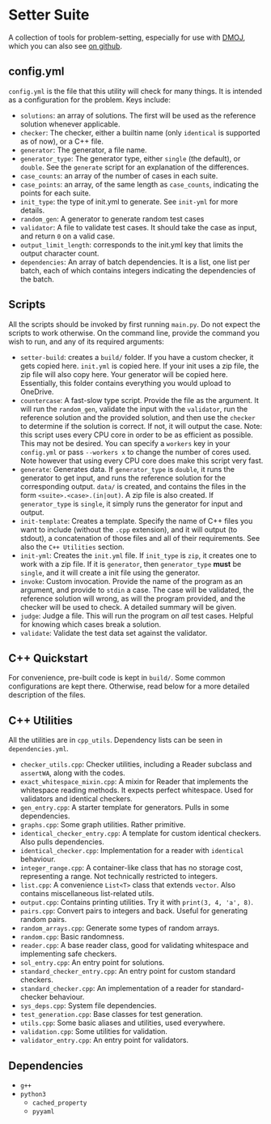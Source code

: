 # Setter Suite

A collection of tools for problem-setting, especially for use with [DMOJ](https://dmoj.ca), which you can also see [on github](https://github.com/DMOJ/judge-server).

## config.yml

`config.yml` is the file that this utility will check for many things. It is intended as a configuration for the problem. Keys include:

- `solutions`: an array of solutions. The first will be used as the reference solution whenever applicable.
- `checker`: The checker, either a builtin name (only `identical` is supported as of now), or a C++ file.
- `generator`: The generator, a file name.
- `generator_type`: The generator type, either `single` (the default), or `double`. See the `generate` script for an explanation of the differences.
- `case_counts`: an array of the number of cases in each suite.
- `case_points`: an array, of the same length as `case_counts`, indicating the points for each suite.
- `init_type`: the type of init.yml to generate. See `init-yml` for more details.
- `random_gen`: A generator to generate random test cases
- `validator`: A file to validate test cases. It should take the case as input, and return `0` on a valid case.
- `output_limit_length`: corresponds to the init.yml key that limits the output character count.
- `dependencies`: An array of batch dependencies. It is a list, one list per batch, each of which contains integers indicating the dependencies of the batch.

## Scripts

All the scripts should be invoked by first running `main.py`. Do not expect the scripts to work otherwise. On the command line, provide the command you wish to run, and any of its required arguments:

- `setter-build`: creates a `build/` folder. If you have a custom checker, it gets copied here. `init.yml` is copied here. If your init uses a zip file, the zip file will also copy here. Your generator will be copied here. Essentially, this folder contains everything you would upload to OneDrive.
- `countercase`: A fast-slow type script. Provide the file as the argument. It will run the `random_gen`, validate the input with the `validator`, run the reference solution and the provided solution, and then use the `checker` to determine if the solution is correct. If not, it will output the case. Note: this script uses every CPU core in order to be as efficient as possible. This may not be desired. You can specify a `workers` key in your `config.yml` or pass `--workers x` to change the number of cores used. Note however that using every CPU core does make this script very fast.
- `generate`: Generates data. If `generator_type` is `double`, it runs the generator to get input, and runs the reference solution for the corresponding output. `data/` is created, and contains the files in the form `<suite>.<case>.(in|out)`. A zip file is also created. If `generator_type` is `single`, it simply runs the generator for input and output.
- `init-template`: Creates a template. Specify the name of C++ files you want to include (without the `.cpp` extension), and it will output (to stdout), a concatenation of those files and all of their requirements. See also the `C++ Utilities` section.
- `init-yml`: Creates the `init.yml` file. If `init_type` is `zip`, it creates one to work with a zip file. If it is `generator`, then `generator_type` **must** be `single`, and it will create a init file using the generator.
- `invoke`: Custom invocation. Provide the name of the program as an argument, and provide to `stdin` a case. The case will be validated, the reference solution will wrong, as will the program provided, and the checker will be used to check. A detailed summary will be given.
- `judge`: Judge a file. This will run the program on _all_ test cases. Helpful for knowing which cases break a solution.
- `validate`: Validate the test data set against the validator.

## C++ Quickstart

For convenience, pre-built code is kept in `build/`. Some common configurations are kept there. Otherwise, read below for a more detailed description of the files.

## C++ Utilities

All the utilities are in `cpp_utils`. Dependency lists can be seen in `dependencies.yml`.

- `checker_utils.cpp`: Checker utilities, including a Reader subclass and `assertWA`, along with the codes.
- `exact_whitespace_mixin.cpp`: A mixin for Reader that implements the whitespace reading methods. It expects perfect whitespace. Used for validators and identical checkers.
- `gen_entry.cpp`: A starter template for generators. Pulls in some dependencies.
- `graphs.cpp`: Some graph utilities. Rather primitive.
- `identical_checker_entry.cpp`: A template for custom identical checkers. Also pulls dependencies.
- `identical_checker.cpp`: Implementation for a reader with `identical` behaviour.
- `integer_range.cpp`: A container-like class that has no storage cost, representing a range. Not technically restricted to integers.
- `list.cpp`: A convenience `List<T>` class that extends `vector`. Also contains miscellaneous list-related utils.
- `output.cpp`: Contains printing utilities. Try it with `print(3, 4, 'a', 8)`.
- `pairs.cpp`: Convert pairs to integers and back. Useful for generating random pairs.
- `random_arrays.cpp`: Generate some types of random arrays.
- `random.cpp`: Basic randomness.
- `reader.cpp`: A base reader class, good for validating whitespace and implementing safe checkers.
- `sol_entry.cpp`: An entry point for solutions.
- `standard_checker_entry.cpp`: An entry point for custom standard checkers.
- `standard_checker.cpp`: An implementation of a reader for standard-checker behaviour.
- `sys_deps.cpp`: System file dependencies.
- `test_generation.cpp`: Base classes for test generation.
- `utils.cpp`: Some basic aliases and utilities, used everywhere.
- `validation.cpp`: Some utilities for validation.
- `validator_entry.cpp`: An entry point for validators.

## Dependencies
- `g++`
- `python3`
  - `cached_property`
  - `pyyaml`
